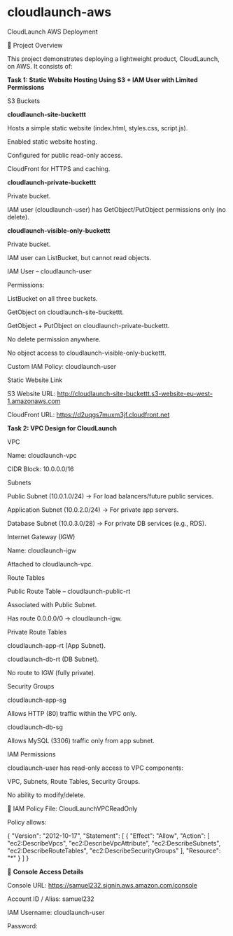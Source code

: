 # **cloudlaunch-aws**

CloudLaunch AWS Deployment

📌 Project Overview

This project demonstrates deploying a lightweight product, CloudLaunch, on AWS. It consists of:

**Task 1: Static Website Hosting Using S3 + IAM User with Limited Permissions**

S3 Buckets

**cloudlaunch-site-buckettt**

Hosts a simple static website (index.html, styles.css, script.js).

Enabled static website hosting.

Configured for public read-only access.

CloudFront for HTTPS and caching.

**cloudlaunch-private-buckettt**

Private bucket.

IAM user (cloudlaunch-user) has GetObject/PutObject permissions only (no delete).

**cloudlaunch-visible-only-buckettt**

Private bucket.

IAM user can ListBucket, but cannot read objects.

IAM User – cloudlaunch-user

Permissions:

ListBucket on all three buckets.

GetObject on cloudlaunch-site-buckettt.

GetObject + PutObject on cloudlaunch-private-buckettt.

No delete permission anywhere.

No object access to cloudlaunch-visible-only-buckettt.

Custom IAM Policy:
cloudlaunch-user

Static Website Link

S3 Website URL:
http://cloudlaunch-site-buckettt.s3-website-eu-west-1.amazonaws.com

 CloudFront URL:
https://d2uqgs7muxm3jf.cloudfront.net

**Task 2: VPC Design for CloudLaunch**

VPC

Name: cloudlaunch-vpc

CIDR Block: 10.0.0.0/16

Subnets

Public Subnet (10.0.1.0/24) → For load balancers/future public services.

Application Subnet (10.0.2.0/24) → For private app servers.

Database Subnet (10.0.3.0/28) → For private DB services (e.g., RDS).

Internet Gateway (IGW)

Name: cloudlaunch-igw

Attached to cloudlaunch-vpc.

Route Tables

Public Route Table – cloudlaunch-public-rt

Associated with Public Subnet.

Has route 0.0.0.0/0 → cloudlaunch-igw.

Private Route Tables

cloudlaunch-app-rt (App Subnet).

cloudlaunch-db-rt (DB Subnet).

No route to IGW (fully private).

Security Groups

cloudlaunch-app-sg

Allows HTTP (80) traffic within the VPC only.

cloudlaunch-db-sg

Allows MySQL (3306) traffic only from app subnet.

IAM Permissions

cloudlaunch-user has read-only access to VPC components:

VPC, Subnets, Route Tables, Security Groups.

No ability to modify/delete.

📄 IAM Policy File: CloudLaunchVPCReadOnly

Policy allows:

{
  "Version": "2012-10-17",
  "Statement": [
    {
      "Effect": "Allow",
      "Action": [
        "ec2:DescribeVpcs",
        "ec2:DescribeVpcAttribute",
        "ec2:DescribeSubnets",
        "ec2:DescribeRouteTables",
        "ec2:DescribeSecurityGroups"
      ],
      "Resource": "*"
    }
  ]
}

🔑 **Console Access Details**

Console URL:  https://samuel232.signin.aws.amazon.com/console

Account ID / Alias: samuel232

IAM Username: cloudlaunch-user

Password: 

